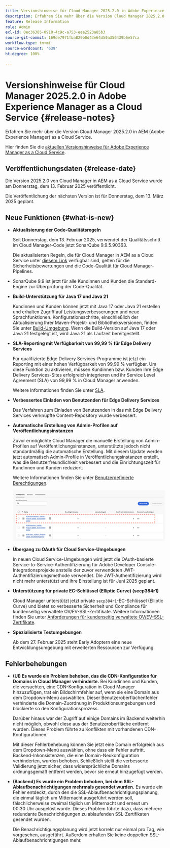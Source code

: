 ```yaml
---
title: Versionshinweise für Cloud Manager 2025.2.0 in Adobe Experience Manager as a Cloud Service
description: Erfahren Sie mehr über die Version Cloud Manager 2025.2.0 in AEM as a Cloud Service.
feature: Release Information
role: Admin
exl-id: 0ec36385-0910-4c9c-a753-eea2523a85b3
source-git-commit: 169de7971fba829b0d43e64d50a356439b6e57ca
workflow-type: tm+mt
source-wordcount: '639'
ht-degree: 100%

---
```


# Versionshinweise für Cloud Manager 2025.2.0 in Adobe Experience Manager as a Cloud Service {#release-notes}

<!-- https://wiki.corp.adobe.com/pages/viewpage.action?pageId=3389843928 -->

Erfahren Sie mehr über die Version Cloud Manager 2025.2.0 in AEM (Adobe Experience Manager) as a Cloud Service.


Hier finden Sie die [aktuellen Versionshinweise für Adobe Experience Manager as a Cloud Service](/help/release-notes/release-notes-cloud/release-notes-current.md).

## Veröffentlichungsdaten {#release-date}

Die Version 2025.2.0 von Cloud Manager in AEM as a Cloud Service wurde am Donnerstag, dem 13. Februar 2025 veröffentlicht.

Die Veröffentlichung der nächsten Version ist für Donnerstag, dem 13. März 2025 geplant.

## Neue Funktionen {#what-is-new}

* **Aktualisierung der Code-Qualitätsregeln**

  Seit Donnerstag, dem 13. Februar 2025, verwendet der Qualitätsschritt im Cloud Manager-Code jetzt SonarQube 9.9.5.90363.

  Die aktualisierten Regeln, die für Cloud Manager in AEM as a Cloud Service unter [diesem Link](/help/implementing/cloud-manager/code-quality-testing.md#understanding-code-quality-rules) verfügbar sind, gelten für die Sicherheitsbewertungen und die Code-Qualität für Cloud Manager-Pipelines.

* SonarQube 9.9 ist jetzt für alle Kundinnen und Kunden die Standard-Engine zur Überprüfung der Code-Qualität.

* **Build-Unterstützung für Java 17 und Java 21**

  Kundinnen und Kunden können jetzt mit Java 17 oder Java 21 erstellen und erhalten Zugriff auf Leistungsverbesserungen und neue Sprachfunktionen. Konfigurationsschritte, einschließlich der Aktualisierung Ihrer Maven-Projekt- und Bibliotheksversionen, finden Sie unter [Build-Umgebung](/help/implementing/cloud-manager/getting-access-to-aem-in-cloud/build-environment-details.md). Wenn die Build-Version auf Java 17 oder Java 21 festgelegt ist, wird Java 21 als Laufzeit bereitgestellt.

* **SLA-Reporting mit Verfügbarkeit von 99,99 % für Edge Delivery Services**

  Für qualifizierte Edge Delivery Services-Programme ist jetzt ein Reporting mit einer hohen Verfügbarkeit von 99,99 % verfügbar. Um diese Funktion zu aktivieren, müssen Kundinnen bzw. Kunden ihre Edge Delivery Services-Sites erfolgreich integrieren und ihr Service Level Agreement (SLA) von 99,99 % in Cloud Manager anwenden.

  Weitere Informationen finden Sie unter [SLA](/help/implementing/cloud-manager/getting-access-to-aem-in-cloud/creating-production-programs.md#sla).

* **Verbessertes Einladen von Benutzenden für Edge Delivery Services**

  Das Verfahren zum Einladen von Benutzenden in das mit Edge Delivery Services verknüpfte Content-Repository wurde verbessert. <!-- CMGR-65331 -->

* **Automatische Erstellung von Admin-Profilen auf Veröffentlichungsinstanzen**

  Zuvor ermöglichte Cloud Manager die manuelle Erstellung von Admin-Profilen auf Veröffentlichungsinstanzen, unterstützte jedoch nicht standardmäßig die automatische Erstellung. Mit diesem Update werden jetzt automatisch Admin-Profile in Veröffentlichungsinstanzen erstellt, was die Benutzerfreundlichkeit verbessert und die Einrichtungszeit für Kundinnen und Kunden reduziert.

  Weitere Informationen finden Sie unter [Benutzerdefinierte Berechtigungen](/help/implementing/cloud-manager/custom-permissions.md).

  ![Filtern von Pipeline-Aktivitäten](/help/implementing/cloud-manager/release-notes/assets/product-profiles.png)

* **Übergang zu OAuth für Cloud Service-Umgebungen**

  In neuen Cloud Service-Umgebungen wird jetzt die OAuth-basierte Service-to-Service-Authentifizierung für Adobe Developer Console-Integrationsprojekte anstelle der zuvor verwendeten JWT-Authentifizierungsmethode verwendet. Die JWT-Authentifizierung wird nicht mehr unterstützt und ihre Einstellung ist für Juni 2025 geplant.

* **Unterstützung für private EC-Schlüssel (Elliptic Curve) (secp384r1)**

  Cloud Manager unterstützt jetzt private `secp384r1`-EC-Schlüssel (Elliptic Curve) und bietet so verbesserte Sicherheit und Compliance für kundenseitig verwaltete OV/EV-SSL-Zertifikate.
Weitere Informationen finden Sie unter [Anforderungen für kundenseitig verwaltete OV/EV-SSL-Zertifikate](/help/implementing/cloud-manager/managing-ssl-certifications/introduction-to-ssl-certificates.md#requirements). <!-- CMGR-63636 -->

* **Spezialisierte Testumgebungen**

  Ab dem 27. Februar 2025 steht Early Adoptern eine neue Entwicklungsumgebung mit erweiterten Ressourcen zur Verfügung.


<!--
## Private beta program {#private-beta-program}

Be a part of Cloud Manager's private beta program and have a chance to test upcoming features. -->


## Fehlerbehebungen

* **(UI) Es wurde ein Problem behoben, das die CDN-Konfiguration für Domains in Cloud Manager verhinderte.**
Bei Kundinnen und Kunden, die versuchten, eine CDN-Konfiguration in Cloud Manager hinzuzufügen, trat ein Bildschirmfehler auf, wenn sie eine Domain aus dem Dropdown-Menü auswählten. Dieser Benutzeroberflächenfehler verhinderte die Domain-Zuordnung in Produktionsumgebungen und blockierte so den Konfigurationsprozess.

  Darüber hinaus war der Zugriff auf einige Domains im Backend weiterhin nicht möglich, obwohl diese aus der Benutzeroberfläche entfernt wurden. Dieses Problem führte zu Konflikten mit vorhandenen CDN-Konfigurationen.

  Mit dieser Fehlerbehebung können Sie jetzt eine Domain erfolgreich aus dem Dropdown-Menü auswählen, ohne dass ein Fehler auftritt. Backend-Inkonsistenzen, die eine Domain-Neukonfiguration verhinderten, wurden behoben. Schließlich stellt die verbesserte Validierung jetzt sicher, dass widersprüchliche Domains ordnungsgemäß entfernt werden, bevor sie erneut hinzugefügt werden.<!-- CMGR-64888 -->
* **(Backend) Es wurde ein Problem behoben, bei dem SSL-Ablaufbenachrichtigungen mehrmals gesendet wurden.**
Es wurde ein Fehler entdeckt, durch den die SSL-Ablaufbenachrichtigungsplanung, die einmal täglich um Mitternacht ausgeführt werden soll, fälschlicherweise zweimal täglich um Mitternacht und erneut um 00:30 Uhr ausgelöst wurde. Dieses Problem führte dazu, dass mehrere redundante Benachrichtigungen zu ablaufenden SSL-Zertifikaten gesendet wurden.

  Die Benachrichtigungsplanung wird jetzt korrekt nur einmal pro Tag, wie vorgesehen, ausgeführt. Außerdem erhalten Sie keine doppelten SSL-Ablaufbenachrichtigungen mehr. <!-- CMGR-64748 -->




<!-- ## Known issues {#known-issues} -->
